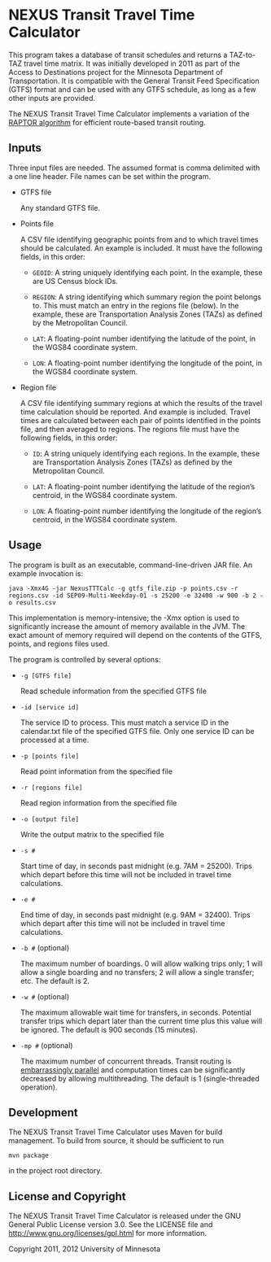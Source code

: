NEXUS Transit Travel Time Calculator
====================================

This program takes a database of transit schedules and returns a TAZ-to-TAZ travel time matrix. It was initially developed in 2011 as part of the Access to Destinations project for the Minnesota Department of Transportation. It is compatible with the General Transit Feed Specification (GTFS) format and can be used with any GTFS schedule, as long as a few other inputs are provided.

The NEXUS Transit Travel Time Calculator implements a variation of the [RAPTOR algorithm][raptor] for efficient route-based transit routing.

Inputs
------
Three input files are needed. The assumed format is comma delimited with a one line header. File names can be set within the program.

*	GTFS file

	Any standard GTFS file.

*	Points file

    A CSV file identifying geographic points from and to which travel times should be calculated. An example is included. It must have the following fields, in this order:
    
    *   `GEOID`: A string uniquely identifying each point. In the example, these are US Census block IDs.
    
    *   `REGION`: A string identifying which summary region the point belongs to. This must match an entry in the regions file (below). In the example, these are Transportation Analysis Zones (TAZs) as defined by the Metropolitan Council.
    
    *   `LAT`: A floating-point number identifying the latitude of the point, in the WGS84 coordinate system.
    
    *   `LON`: A floating-point number identifying the longitude of the point, in the WGS84 coordinate system.
    
*   Region file

    A CSV file identifying summary regions at which the results of the travel time calculation should be reported. And example is included. Travel times are calculated between each pair of points identified in the points file, and then averaged to regions. The regions file must have the following fields, in this order:
    
    *   `ID`: A string uniquely identifying each regions. In the example, these are Transportation Analysis Zones (TAZs) as defined by the Metropolitan Council.
    
    *   `LAT`: A floating-point number identifying the latitude of the region’s centroid, in the WGS84 coordinate system.
    
    *   `LON`: A floating-point number identifying the longitude of the region’s centroid, in the WGS84 coordinate system.

Usage
-----

The program is built as an executable, command-line-driven JAR file. An example invocation is:

```
java -Xmx4G -jar NexusTTTCalc -g gtfs_file.zip -p points.csv -r regions.csv -id SEP09-Multi-Weekday-01 -s 25200 -e 32400 -w 900 -b 2 -o results.csv
```

This implementation is memory-intensive; the -Xmx option is used to significantly increase the amount of memory available in the JVM. The exact amount of memory required will depend on the contents of the GTFS, points, and regions files used.

The program is controlled by several options:

*   `-g [GTFS file]`
   
    Read schedule information from the specified GTFS file

*   `-id [service id]`

    The service ID to process. This must match a service ID in the calendar.txt file of the specified GTFS file. Only one service ID can be processed at a time.

*   `-p [points file]`
    
    Read point information from the specified file

*   `-r [regions file]`
    
    Read region information from the specified file

*   `-o [output file]`
    
    Write the output matrix to the specified file

*   `-s #`

    Start time of day, in seconds past midnight (e.g. 7AM = 25200). Trips which depart before this time will not be included in travel time calculations.
    
*   `-e #`

    End time of day, in seconds past midnight (e.g. 9AM = 32400). Trips which depart after this time will not be included in travel time calculations.

*   `-b #` (optional)

    The maximum number of boardings. 0 will allow walking trips only; 1 will allow a single boarding and no transfers; 2 will allow a single transfer; etc. The default is 2.

*   `-w #` (optional)

    The maximum allowable wait time for transfers, in seconds. Potential transfer trips which depart later than the current time plus this value will be ignored. The default is 900 seconds (15 minutes).
    
*   `-mp #` (optional)

    The maximum number of concurrent threads. Transit routing is [embarrassingly parallel][parallel] and computation times can be significantly decreased by allowing multithreading. The default is 1 (single-threaded operation).

Development
-----------
The NEXUS Transit Travel Time Calculator uses Maven for build management. To build from source, it should be sufficient to run

```
mvn package
```

in the project root directory.

License and Copyright
---------------------
The NEXUS Transit Travel Time Calculator is released under the GNU General Public License version 3.0. See the LICENSE file and http://www.gnu.org/licenses/gpl.html for more information.

Copyright 2011, 2012 University of Minnesota

[raptor]: http://research.microsoft.com/apps/pubs/default.aspx?id=156567
[parallel]: http://en.wikipedia.org/wiki/Embarrassingly_parallel